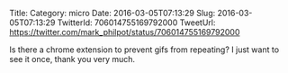 Title: 
Category: micro
Date: 2016-03-05T07:13:29
Slug: 2016-03-05T07:13:29
TwitterId: 706014755169792000
TweetUrl: https://twitter.com/mark_philpot/status/706014755169792000

Is there a chrome extension to prevent gifs from repeating? I just want to see it once, thank you very much.